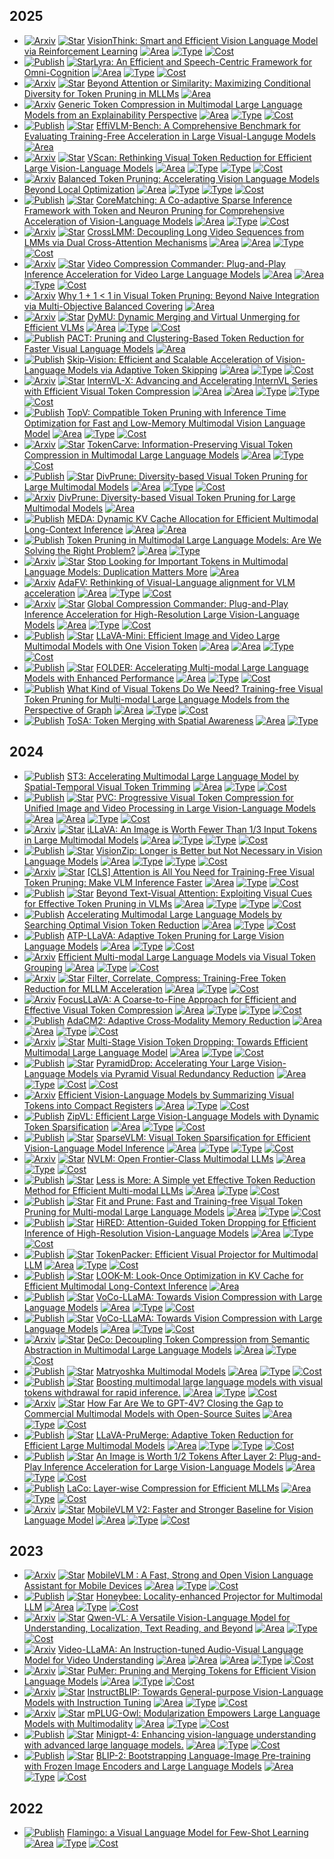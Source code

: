 
## 2025

*  [![Arxiv](https://img.shields.io/badge/arXiv-2025\.07-red)]() [![Star](https://img.shields.io/github/stars/dvlab-research/VisionThink.svg?style=social&label=Star)](https://github.com/dvlab-research/VisionThink) [VisionThink: Smart and Efficient Vision Language Model via Reinforcement Learning](https://arxiv.org/abs/2507.13348) [![Area](https://img.shields.io/badge/Image_LLM-purple)]() [![Type](https://img.shields.io/badge/Transformation--Based-green)]() [![Cost](https://img.shields.io/badge/Training--Based-yellow)]()
*  [![Publish](https://img.shields.io/badge/ICCV-2025-blue)]() [![Star](https://img.shields.io/github/stars/dvlab-research/Lyra.svg?style=social&label=Star)](https://github.com/dvlab-research/Lyra)[Lyra: An Efficient and Speech-Centric Framework for Omni-Cognition](https://arxiv.org/abs/2412.09501)  [![Area](https://img.shields.io/badge/Image_LLM-purple)]() [![Type](https://img.shields.io/badge/Similarity--Based-green)]() [![Cost](https://img.shields.io/badge/Training--Free-yellow)]()
*  [![Arxiv](https://img.shields.io/badge/arXiv-2025\.06-red)]() [![Star](https://img.shields.io/github/stars/Theia-4869/CDPruner.svg?style=social&label=Star)](https://github.com/Theia-4869/CDPruner) [Beyond Attention or Similarity: Maximizing Conditional Diversity for Token Pruning in MLLMs](https://arxiv.org/abs/2506.10967)
 [![Area](https://img.shields.io/badge/Image_LLM-purple)]()
*  [![Arxiv](https://img.shields.io/badge/arXiv-2025\.06-red)]() [Generic Token Compression in Multimodal Large Language Models from an Explainability Perspective](https://arxiv.org/abs/2506.01097v1)
 [![Area](https://img.shields.io/badge/Image_LLM-purple)]() [![Type](https://img.shields.io/badge/Similarity--Based-green)]() [![Cost](https://img.shields.io/badge/Training--Based-yellow)]()
*  [![Publish](https://img.shields.io/badge/ACL-2025-blue)]() [![Star](https://img.shields.io/github/stars/EffiVLM-Bench/EffiVLM-Bench.svg?style=social&label=Star)](https://github.com/EffiVLM-Bench/EffiVLM-Bench) [EffiVLM-Bench: A Comprehensive Benchmark for Evaluating Training-Free Acceleration in Large Visual-Languge Models](https://arxiv.org/abs/2506.00479)
 [![Area](https://img.shields.io/badge/Image_LLM-purple)]()
*  [![Arxiv](https://img.shields.io/badge/arXiv-2025\.05-red)]() [![Star](https://img.shields.io/github/stars/Tencent/SelfEvolvingAgent.svg?style=social&label=Star)](https://github.com/Tencent/SelfEvolvingAgent) [VScan: Rethinking Visual Token Reduction for Efficient Large Vision-Language Models](https://arxiv.org/abs/2505.22654)
 [![Area](https://img.shields.io/badge/Image_LLM-purple)]() [![Type](https://img.shields.io/badge/Attention--Based-green)]() [![Type](https://img.shields.io/badge/Similarity--Based-green)]() [![Cost](https://img.shields.io/badge/Training--Free-yellow)]()
*  [![Arxiv](https://img.shields.io/badge/arXiv-2025\.05-red)]() [Balanced Token Pruning: Accelerating Vision Language Models Beyond Local Optimization](https://arxiv.org/abs/2505.22038)
 [![Area](https://img.shields.io/badge/Image_LLM-purple)]() [![Type](https://img.shields.io/badge/Attention--Based-green)]() [![Type](https://img.shields.io/badge/Similarity--Based-green)]() [![Cost](https://img.shields.io/badge/Training--Free-yellow)]()
*  [![Publish](https://img.shields.io/badge/ICML-2025-blue)]() [![Star](https://img.shields.io/github/stars/wangqinsi1/2025-ICML-CoreMatching.svg?style=social&label=Star)](https://github.com/wangqinsi1/2025-ICML-CoreMatching) [CoreMatching: A Co-adaptive Sparse Inference Framework with Token and Neuron Pruning for Comprehensive Acceleration of Vision-Language Models](https://arxiv.org/abs/2505.19235)
 [![Area](https://img.shields.io/badge/Image_LLM-purple)]() [![Type](https://img.shields.io/badge/Attention--Based-green)]() [![Cost](https://img.shields.io/badge/Training--Free-yellow)]()
*  [![Arxiv](https://img.shields.io/badge/arXiv-2025\.05-red)]() [![Star](https://img.shields.io/github/stars/shilinyan99/CrossLMM.svg?style=social&label=Star)](https://github.com/shilinyan99/CrossLMM) [CrossLMM: Decoupling Long Video Sequences from
LMMs via Dual Cross-Attention Mechanisms](https://arxiv.org/abs/2505.17020)
 [![Area](https://img.shields.io/badge/Image_LLM-purple)]() [![Area](https://img.shields.io/badge/Video_LLM-purple)]() [![Type](https://img.shields.io/badge/Transformation--Based-green)]() [![Cost](https://img.shields.io/badge/Training--Based-yellow)]()
*  [![Arxiv](https://img.shields.io/badge/arXiv-2025\.05-red)]() [![Star](https://img.shields.io/github/stars/xuyang-liu16/VidCom2.svg?style=social&label=Star)](https://github.com/xuyang-liu16/VidCom2) [Video Compression Commander: Plug-and-Play Inference Acceleration for Video Large Language Models](https://arxiv.org/abs/2505.14454)
 [![Area](https://img.shields.io/badge/Image_LLM-purple)]() [![Area](https://img.shields.io/badge/Video_LLM-purple)]() [![Type](https://img.shields.io/badge/Similarity--Based-green)]() [![Cost](https://img.shields.io/badge/Training--Free-yellow)]()
*  [![Arxiv](https://img.shields.io/badge/arXiv-2025\.05-red)]() [Why 1 + 1 < 1 in Visual Token Pruning: Beyond Naive Integration via Multi-Objective Balanced Covering](https://arxiv.org/abs/2505.10118)
 [![Area](https://img.shields.io/badge/Image_LLM-purple)]()
*  [![Arxiv](https://img.shields.io/badge/arXiv-2025\.04-red)]() [![Star](https://img.shields.io/github/stars/MikeWangWZHL/dymu.svg?style=social&label=Star)](https://github.com/MikeWangWZHL/dymu) [DyMU: Dynamic Merging and Virtual Unmerging for Efficient VLMs](https://arxiv.org/abs/2504.17040)
 [![Area](https://img.shields.io/badge/Image_LLM-purple)]() [![Type](https://img.shields.io/badge/Similarity--Based-green)]() [![Cost](https://img.shields.io/badge/Training--Free-yellow)]()
*  [![Publish](https://img.shields.io/badge/CVPR-2025-blue)]() [PACT: Pruning and Clustering-Based Token Reduction for Faster Visual
Language Models](https://arxiv.org/pdf/2504.08966)
 [![Area](https://img.shields.io/badge/Image_LLM-purple)]()
*  [![Publish](https://img.shields.io/badge/ICCV-2025-blue)]() [Skip-Vision: Efficient and Scalable Acceleration of Vision-Language Models via Adaptive Token Skipping](https://arxiv.org/abs/2503.21817)
 [![Area](https://img.shields.io/badge/Image_LLM-purple)]() [![Type](https://img.shields.io/badge/Similarity--Based-green)]() [![Cost](https://img.shields.io/badge/Training--Based-yellow)]()
*  [![Arxiv](https://img.shields.io/badge/arXiv-2025\.03-red)]() [![Star](https://img.shields.io/github/stars/ludc506/InternVL-X.svg?style=social&label=Star)](https://github.com/ludc506/InternVL-X) [InternVL-X: Advancing and Accelerating InternVL Series with Efficient Visual Token Compression](https://arxiv.org/abs/2503.21307)
 [![Area](https://img.shields.io/badge/Image_LLM-purple)]() [![Area](https://img.shields.io/badge/Video_LLM-purple)]() [![Type](https://img.shields.io/badge/Query--Based-green)]() [![Type](https://img.shields.io/badge/Transformation--Based-green)]() [![Cost](https://img.shields.io/badge/Training--Based-yellow)]()
*  [![Publish](https://img.shields.io/badge/CVPR-2025-blue)]() [TopV: Compatible Token Pruning with Inference Time Optimization for Fast and Low-Memory Multimodal Vision Language Model](https://arxiv.org/abs/2503.18278)
 [![Area](https://img.shields.io/badge/Image_LLM-purple)]() [![Type](https://img.shields.io/badge/Similarity--Based-green)]() [![Cost](https://img.shields.io/badge/Training--Free-yellow)]()
*  [![Arxiv](https://img.shields.io/badge/arXiv-2025\.03-red)]() [![Star](https://img.shields.io/github/stars/ShawnTan86/TokenCarve.svg?style=social&label=Star)](https://github.com/ShawnTan86/TokenCarve) [TokenCarve: Information-Preserving Visual Token Compression in Multimodal Large Language Models](https://arxiv.org/abs/2503.10501)
 [![Area](https://img.shields.io/badge/Image_LLM-purple)]() [![Type](https://img.shields.io/badge/Attention--Based-green)]() [![Cost](https://img.shields.io/badge/Training--Free-yellow)]()
*  [![Publish](https://img.shields.io/badge/CVPR-2025-blue)]() [![Star](https://img.shields.io/github/stars/vbdi/divprune.svg?style=social&label=Star)](https://github.com/vbdi/divprune) [DivPrune: Diversity-based Visual Token Pruning for Large Multimodal Models](https://arxiv.org/abs/2503.02175)
 [![Area](https://img.shields.io/badge/Image_LLM-purple)]() [![Type](https://img.shields.io/badge/Similarity--Based-green)]() [![Cost](https://img.shields.io/badge/Training--Free-yellow)]()
*  [![Arxiv](https://img.shields.io/badge/arXiv-2025\.03-red)]() [DivPrune: Diversity-based Visual Token Pruning for Large Multimodal Models](https://arxiv.org/pdf/2503.02175)
 [![Area](https://img.shields.io/badge/Image_LLM-purple)]()
*  [![Publish](https://img.shields.io/badge/NAACL-2025-blue)]() [MEDA: Dynamic KV Cache Allocation for Efficient
Multimodal Long-Context Inference](https://arxiv.org/abs/2502.17599)
 [![Area](https://img.shields.io/badge/Image_LLM-purple)]() [![Area](https://img.shields.io/badge/Video_LLM-purple)]()
*  [![Publish](https://img.shields.io/badge/ACL_Findings-2025-blue)]() [Token Pruning in Multimodal Large Language Models: Are We Solving the Right Problem?](https://arxiv.org/abs/2502.11501)
 [![Area](https://img.shields.io/badge/Image_LLM-purple)]() [![Type](https://img.shields.io/badge/Attention--Based-green)]()
*  [![Arxiv](https://img.shields.io/badge/arXiv-2025\.02-red)]() [![Star](https://img.shields.io/github/stars/ZichenWen1/DART.svg?style=social&label=Star)](https://github.com/ZichenWen1/DART) [Stop Looking for Important Tokens in Multimodal Language Models: Duplication Matters More](https://arxiv.org/abs/2502.11494)
 [![Area](https://img.shields.io/badge/Image_LLM-purple)]()
*  [![Arxiv](https://img.shields.io/badge/arXiv-2025\.01-red)]() [AdaFV: Rethinking of Visual-Language alignment for VLM acceleration](https://arxiv.org/abs/2501.09532)
 [![Area](https://img.shields.io/badge/Image_LLM-purple)]() [![Type](https://img.shields.io/badge/Query--Based-green)]() [![Cost](https://img.shields.io/badge/Training--Free-yellow)]()
*  [![Arxiv](https://img.shields.io/badge/arXiv-2025\.01-red)]() [![Star](https://img.shields.io/github/stars/xuyang-liu16/GlobalCom2.svg?style=social&label=Star)](https://github.com/xuyang-liu16/GlobalCom2) [Global Compression Commander: Plug-and-Play Inference Acceleration for High-Resolution Large Vision-Language Models](https://arxiv.org/abs/2501.05179)
 [![Area](https://img.shields.io/badge/Image_LLM-purple)]() [![Type](https://img.shields.io/badge/Attention--Based-green)]() [![Cost](https://img.shields.io/badge/Training--Free-yellow)]()
*  [![Publish](https://img.shields.io/badge/ICLR-2025-blue)]() [![Star](https://img.shields.io/github/stars/ictnlp/LLaVA-Mini.svg?style=social&label=Star)](https://github.com/ictnlp/LLaVA-Mini) [LLaVA-Mini: Efficient Image and Video Large Multimodal Models with One Vision Token](https://arxiv.org/abs/2501.03895)
 [![Area](https://img.shields.io/badge/Image_LLM-purple)]() [![Area](https://img.shields.io/badge/Video_LLM-purple)]() [![Type](https://img.shields.io/badge/Query--Based-green)]() [![Cost](https://img.shields.io/badge/Training--Based-yellow)]()
*  [![Publish](https://img.shields.io/badge/ICCV-2025-blue)]() [![Star](https://img.shields.io/github/stars/anakin-skywalker-Joseph/Folder.svg?style=social&label=Star)](https://github.com/anakin-skywalker-Joseph/Folder) [FOLDER: Accelerating Multi-modal Large Language Models with Enhanced Performance](https://arxiv.org/abs/2501.02430)
 [![Area](https://img.shields.io/badge/Image_LLM-purple)]() [![Type](https://img.shields.io/badge/Attention--Based-green)]() [![Cost](https://img.shields.io/badge/Training--Free-yellow)]()
*  [![Publish](https://img.shields.io/badge/AAAI-2025-blue)]() [What Kind of Visual Tokens Do We Need? Training-free Visual Token Pruning for Multi-modal Large Language Models from the Perspective of Graph](https://arxiv.org/abs/2501.02268)
 [![Area](https://img.shields.io/badge/Image_LLM-purple)]() [![Type](https://img.shields.io/badge/Similarity--Based-green)]() [![Cost](https://img.shields.io/badge/Training--Free-yellow)]()
*  [![Publish](https://img.shields.io/badge/IROS-2025-blue)]() [ToSA: Token Merging with Spatial Awareness](https://arxiv.org/abs/2506.20066) 
 [![Area](https://img.shields.io/badge/Image_LLM-purple)]() [![Type](https://img.shields.io/badge/Similarity--Based-green)]()
 
## 2024

*  [![Publish](https://img.shields.io/badge/AAAI-2025-blue)]() [ST3: Accelerating Multimodal Large Language Model by Spatial-Temporal Visual Token Trimming](https://arxiv.org/abs/2412.20105)
 [![Area](https://img.shields.io/badge/Image_LLM-purple)]() [![Type](https://img.shields.io/badge/Attention--Based-green)]() [![Cost](https://img.shields.io/badge/Training--Free-yellow)]()
*  [![Publish](https://img.shields.io/badge/CVPR-2025-blue)]() [![Star](https://img.shields.io/github/stars/OpenGVLab/PVC.svg?style=social&label=Star)](https://github.com/OpenGVLab/PVC) [PVC: Progressive Visual Token Compression for Unified Image and Video Processing in Large Vision-Language Models](https://arxiv.org/abs/2412.09613)
 [![Area](https://img.shields.io/badge/Image_LLM-purple)]() [![Area](https://img.shields.io/badge/Video_LLM-purple)]() [![Type](https://img.shields.io/badge/Transformation--Based-green)]() [![Cost](https://img.shields.io/badge/Training--Based-yellow)]()
*  [![Arxiv](https://img.shields.io/badge/arXiv-2024\.12-red)]() [![Star](https://img.shields.io/github/stars/hulianyuyy/iLLaVA.svg?style=social&label=Star)](https://github.com/hulianyuyy/iLLaVA) [iLLaVA: An Image is Worth Fewer Than 1/3 Input Tokens in Large Multimodal Models](https://arxiv.org/abs/2412.06263)
 [![Area](https://img.shields.io/badge/Image_LLM-purple)]() [![Type](https://img.shields.io/badge/Attention--Based-green)]() [![Type](https://img.shields.io/badge/Similarity--Based-green)]() [![Cost](https://img.shields.io/badge/Training--Free-yellow)]()
*  [![Publish](https://img.shields.io/badge/CVPR-2025-blue)]() [![Star](https://img.shields.io/github/stars/dvlab-research/VisionZip.svg?style=social&label=Star)](https://github.com/dvlab-research/VisionZip) [VisionZip: Longer is Better but Not Necessary in Vision Language Models](https://arxiv.org/abs/2412.04467)
 [![Area](https://img.shields.io/badge/Image_LLM-purple)]() [![Type](https://img.shields.io/badge/Attention--Based-green)]() [![Type](https://img.shields.io/badge/Similarity--Based-green)]() [![Cost](https://img.shields.io/badge/Training--Free-yellow)]()
*  [![Arxiv](https://img.shields.io/badge/arXiv-2024\.12-red)]() [![Star](https://img.shields.io/github/stars/Theia-4869/FasterVLM.svg?style=social&label=Star)](https://github.com/Theia-4869/FasterVLM) [[CLS] Attention is All You Need for Training-Free Visual Token Pruning: Make VLM Inference Faster](https://arxiv.org/abs/2412.01818)
 [![Area](https://img.shields.io/badge/Image_LLM-purple)]() [![Type](https://img.shields.io/badge/Attention--Based-green)]() [![Cost](https://img.shields.io/badge/Training--Free-yellow)]()
*  [![Publish](https://img.shields.io/badge/ICCV-2025-blue)]() [![Star](https://img.shields.io/github/stars/Theia-4869/VisPruner.svg?style=social&label=Star)](https://github.com/Theia-4869/VisPruner) [Beyond Text-Visual Attention: Exploiting Visual Cues for Effective Token Pruning in VLMs](https://arxiv.org/abs/2412.01818)
 [![Area](https://img.shields.io/badge/Image_LLM-purple)]() [![Type](https://img.shields.io/badge/Attention--Based-green)]() [![Type](https://img.shields.io/badge/Similarity--Based-green)]() [![Cost](https://img.shields.io/badge/Training--Free-yellow)]()
*  [![Publish](https://img.shields.io/badge/CVPR-2025-blue)]() [Accelerating Multimodal Large Language Models by Searching Optimal Vision Token Reduction](https://arxiv.org/abs/2412.00556)
 [![Area](https://img.shields.io/badge/Image_LLM-purple)]() [![Type](https://img.shields.io/badge/Attention--Based-green)]() [![Cost](https://img.shields.io/badge/Training--Free-yellow)]()
*  [![Publish](https://img.shields.io/badge/CVPR-2025-blue)]() [ATP-LLaVA: Adaptive Token Pruning for Large Vision Language Models](https://arxiv.org/abs/2412.00447)
 [![Area](https://img.shields.io/badge/Image_LLM-purple)]() [![Type](https://img.shields.io/badge/Attention--Based-green)]() [![Cost](https://img.shields.io/badge/Training--Based-yellow)]()
*  [![Arxiv](https://img.shields.io/badge/arXiv-2024\.11-red)]() [Efficient Multi-modal Large Language Models via Visual Token Grouping](https://arxiv.org/abs/2411.17773v1)
 [![Area](https://img.shields.io/badge/Image_LLM-purple)]() [![Type](https://img.shields.io/badge/Query--Based-green)]() [![Cost](https://img.shields.io/badge/Training--Based-yellow)]()
*  [![Arxiv](https://img.shields.io/badge/arXiv-2024\.11-red)]() [![Star](https://img.shields.io/github/stars/kawhiiiileo/FiCoCo.svg?style=social&label=Star)](https://github.com/kawhiiiileo/FiCoCo) [Filter, Correlate, Compress: Training-Free Token Reduction for MLLM Acceleration](https://arxiv.org/abs/2411.17686v3)
 [![Area](https://img.shields.io/badge/Image_LLM-purple)]() [![Type](https://img.shields.io/badge/Attention--Based-green)]() [![Cost](https://img.shields.io/badge/Training--Free-yellow)]()
*  [![Arxiv](https://img.shields.io/badge/arXiv-2024\.11-red)]() [FocusLLaVA: A Coarse-to-Fine Approach for Efficient and Effective Visual Token Compression](https://arxiv.org/abs/2411.14228)
 [![Area](https://img.shields.io/badge/Image_LLM-purple)]() [![Type](https://img.shields.io/badge/Attention--Based-green)]() [![Type](https://img.shields.io/badge/Transformation--Based-green)]() [![Cost](https://img.shields.io/badge/Training--Based-yellow)]()
*  [![Publish](https://img.shields.io/badge/CVPR_Highlight-2025-blue)]() [AdaCM2: Adaptive Cross‑Modality Memory Reduction](https://arxiv.org/abs/2411.12593)
 [![Area](https://img.shields.io/badge/Image_LLM-purple)]() [![Area](https://img.shields.io/badge/Video_LLM-purple)]() [![Type](https://img.shields.io/badge/Query--Based-green)]() [![Cost](https://img.shields.io/badge/Training--Based-yellow)]()
*  [![Arxiv](https://img.shields.io/badge/arXiv-2024\.11-red)]() [![Star](https://img.shields.io/github/stars/liuting20/MustDrop.svg?style=social&label=Star)](https://github.com/liuting20/MustDrop) [Multi-Stage Vision Token Dropping: Towards Efficient Multimodal Large Language Model](https://arxiv.org/abs/2411.10803)
 [![Area](https://img.shields.io/badge/Image_LLM-purple)]() [![Type](https://img.shields.io/badge/Attention--Based-green)]() [![Cost](https://img.shields.io/badge/Training--Free-yellow)]()
*  [![Publish](https://img.shields.io/badge/CVPR-2025-blue)]() [![Star](https://img.shields.io/github/stars/Cooperx521/PyramidDrop.svg?style=social&label=Star)](https://github.com/Cooperx521/PyramidDrop) [PyramidDrop: Accelerating Your Large Vision-Language Models via Pyramid Visual Redundancy Reduction](https://arxiv.org/abs/2410.17247)
 [![Area](https://img.shields.io/badge/Image_LLM-purple)]() [![Type](https://img.shields.io/badge/Attention--Based-green)]() [![Cost](https://img.shields.io/badge/Training--Based-yellow)]() [![Cost](https://img.shields.io/badge/Training--Free-yellow)]()
*  [![Arxiv](https://img.shields.io/badge/arXiv-2024\.10-red)]() [Efficient Vision-Language Models by Summarizing Visual Tokens into Compact Registers](https://arxiv.org/abs/2410.14072v1)
 [![Area](https://img.shields.io/badge/Image_LLM-purple)]() [![Type](https://img.shields.io/badge/Query--Based-green)]() [![Cost](https://img.shields.io/badge/Training--Based-yellow)]()
*  [![Publish](https://img.shields.io/badge/ICCV-2025-blue)]() [ZipVL: Efficient Large Vision-Language Models with Dynamic Token Sparsification](https://arxiv.org/abs/2410.08584)
 [![Area](https://img.shields.io/badge/Image_LLM-purple)]() [![Type](https://img.shields.io/badge/Attention--Based-green)]() [![Cost](https://img.shields.io/badge/Training--Free-yellow)]()
*  [![Publish](https://img.shields.io/badge/ICML-2025-blue)]() [![Star](https://img.shields.io/github/stars/Gumpest/SparseVLMs.svg?style=social&label=Star)](https://github.com/Gumpest/SparseVLMs) [SparseVLM: Visual Token Sparsification for Efficient Vision-Language Model Inference](https://arxiv.org/abs/2410.04417)
 [![Area](https://img.shields.io/badge/Image_LLM-purple)]() [![Type](https://img.shields.io/badge/Attention--Based-green)]() [![Type](https://img.shields.io/badge/Query--Based-green)]() [![Cost](https://img.shields.io/badge/Training--Free-yellow)]()
*  [![Arxiv](https://img.shields.io/badge/arXiv-2024\.09-red)]() [![Star](https://img.shields.io/github/stars/NVIDIA/Megatron-LM.svg?style=social&label=Star)](https://github.com/NVIDIA/Megatron-LM) [NVLM: Open Frontier-Class Multimodal LLMs](https://arxiv.org/abs/2409.11402)
 [![Area](https://img.shields.io/badge/Image_LLM-purple)]() [![Type](https://img.shields.io/badge/Transformation--Based-green)]() [![Cost](https://img.shields.io/badge/Training--Based-yellow)]()
*  [![Publish](https://img.shields.io/badge/COLING-2025-blue)]() [![Star](https://img.shields.io/github/stars/FreedomIntelligence/TRIM.svg?style=social&label=Star)](https://github.com/FreedomIntelligence/TRIM) [Less is More: A Simple yet Effective Token Reduction Method for Efficient Multi-modal LLMs](https://arxiv.org/abs/2409.10994)
 [![Area](https://img.shields.io/badge/Image_LLM-purple)]() [![Type](https://img.shields.io/badge/Similarity--Based-green)]() [![Cost](https://img.shields.io/badge/Training--Free-yellow)]()
*  [![Publish](https://img.shields.io/badge/AAAI-2025-blue)]() [![Star](https://img.shields.io/github/stars/ywh187/FitPrune.svg?style=social&label=Star)](https://github.com/ywh187/FitPrune) [Fit and Prune: Fast and Training-free Visual Token Pruning for Multi-modal Large Language Models](https://arxiv.org/abs/2409.10197)
 [![Area](https://img.shields.io/badge/Image_LLM-purple)]() [![Type](https://img.shields.io/badge/Attention--Based-green)]() [![Cost](https://img.shields.io/badge/Training--Free-yellow)]()
*  [![Publish](https://img.shields.io/badge/AAAI-2025-blue)]() [![Star](https://img.shields.io/github/stars/hasanar1f/HiRED.svg?style=social&label=Star)](https://github.com/hasanar1f/HiRED) [HiRED: Attention-Guided Token Dropping for Efficient Inference of High-Resolution Vision-Language Models](https://arxiv.org/abs/2408.10945)
 [![Area](https://img.shields.io/badge/Image_LLM-purple)]() [![Type](https://img.shields.io/badge/Transformation--Based-green)]() [![Cost](https://img.shields.io/badge/Training--Free-yellow)]()
*  [![Publish](https://img.shields.io/badge/IJCV-2025-blue)]() [![Star](https://img.shields.io/github/stars/CircleRadon/TokenPacker.svg?style=social&label=Star)](https://github.com/CircleRadon/TokenPacker) [TokenPacker: Efficient Visual Projector for Multimodal LLM](https://arxiv.org/abs/2407.02392)
 [![Area](https://img.shields.io/badge/Image_LLM-purple)]() [![Type](https://img.shields.io/badge/Query--Based-green)]() [![Cost](https://img.shields.io/badge/Training--Based-yellow)]()
*  [![Publish](https://img.shields.io/badge/EMNLP_Findings-2024-blue)]() [![Star](https://img.shields.io/github/stars/SUSTechBruce/LOOK-M.svg?style=social&label=Star)](https://github.com/SUSTechBruce/LOOK-M) [LOOK-M: Look-Once Optimization in KV Cache for Efficient Multimodal Long-Context Inference](https://arxiv.org/abs/2406.18139)
 [![Area](https://img.shields.io/badge/Image_LLM-purple)]()
*  [![Publish](https://img.shields.io/badge/CVPR-2025-blue)]() [![Star](https://img.shields.io/github/stars/Yxxxb/VoCo-LLaMA.svg?style=social&label=Star)](https://github.com/Yxxxb/VoCo-LLaMA) [VoCo-LLaMA: Towards Vision Compression with Large Language Models](https://arxiv.org/abs/2406.12275v2)
 [![Area](https://img.shields.io/badge/Image_LLM-purple)]() [![Type](https://img.shields.io/badge/Query--Based-green)]() [![Cost](https://img.shields.io/badge/Training--Based-yellow)]()
*  [![Publish](https://img.shields.io/badge/CVPR-2025-blue)]() [![Star](https://img.shields.io/github/stars/Yxxxb/VoCo-LLaMA.svg?style=social&label=Star)](https://github.com/Yxxxb/VoCo-LLaMA) [VoCo-LLaMA: Towards Vision Compression with Large Language Models](https://arxiv.org/abs/2406.12275)
 [![Area](https://img.shields.io/badge/Image_LLM-purple)]() [![Type](https://img.shields.io/badge/Query--Based-green)]() [![Cost](https://img.shields.io/badge/Training--Based-yellow)]()
*  [![Arxiv](https://img.shields.io/badge/arXiv-2024\.05-red)]() [![Star](https://img.shields.io/github/stars/yaolinli/DeCo.svg?style=social&label=Star)](https://github.com/yaolinli/DeCo) [DeCo: Decoupling Token Compression from Semantic Abstraction in Multimodal Large Language Models](https://arxiv.org/abs/2405.20985)
 [![Area](https://img.shields.io/badge/Image_LLM-purple)]() [![Type](https://img.shields.io/badge/Transformation--Based-green)]() [![Cost](https://img.shields.io/badge/Training--Based-yellow)]()
*  [![Publish](https://img.shields.io/badge/ICLR-2025-blue)]() [![Star](https://img.shields.io/github/stars/mu-cai/matryoshka-mm.svg?style=social&label=Star)](https://github.com/mu-cai/matryoshka-mm) [Matryoshka Multimodal Models](https://arxiv.org/abs/2405.17430)
 [![Area](https://img.shields.io/badge/Image_LLM-purple)]() [![Type](https://img.shields.io/badge/Transformation--Based-green)]() [![Cost](https://img.shields.io/badge/Training--Based-yellow)]()
*  [![Publish](https://img.shields.io/badge/AAAI_oral-2025-blue)]() [![Star](https://img.shields.io/github/stars/lzhxmu/VTW.svg?style=social&label=Star)](https://github.com/lzhxmu/VTW) [Boosting multimodal large language models with visual tokens withdrawal for rapid inference.](https://arxiv.org/abs/2405.05803)
 [![Area](https://img.shields.io/badge/Image_LLM-purple)]() [![Type](https://img.shields.io/badge/Attention--Based-green)]() [![Cost](https://img.shields.io/badge/Training--Free-yellow)]()
*  [![Arxiv](https://img.shields.io/badge/arXiv-2024\.04-red)]() [![Star](https://img.shields.io/github/stars/OpenGVLab/InternVL.svg?style=social&label=Star)](https://github.com/OpenGVLab/InternVL) [How Far Are We to GPT-4V? Closing the Gap to Commercial Multimodal Models with Open-Source Suites](https://arxiv.org/abs/2404.16821)
 [![Area](https://img.shields.io/badge/Image_LLM-purple)]() [![Type](https://img.shields.io/badge/Transformation--Based-green)]() [![Cost](https://img.shields.io/badge/Training--Based-yellow)]()
*  [![Publish](https://img.shields.io/badge/ICCV-2025-blue)]() [![Star](https://img.shields.io/github/stars/42Shawn/LLaVA-PruMerge.svg?style=social&label=Star)](https://github.com/42Shawn/LLaVA-PruMerge) [LLaVA-PruMerge: Adaptive Token Reduction for Efficient Large Multimodal Models](https://arxiv.org/abs/2403.15388)
 [![Area](https://img.shields.io/badge/Image_LLM-purple)]() [![Type](https://img.shields.io/badge/Attention--Based-green)]() [![Type](https://img.shields.io/badge/Transformation--Based-green)]() [![Cost](https://img.shields.io/badge/Training--Free-yellow)]()
*  [![Publish](https://img.shields.io/badge/ECCV_Oral-2024-blue)]() [![Star](https://img.shields.io/github/stars/pkunlp-icler/FastV.svg?style=social&label=Star)](https://github.com/pkunlp-icler/FastV) [An Image is Worth 1/2 Tokens After Layer 2: Plug-and-Play Inference Acceleration for Large Vision-Language Models](https://arxiv.org/abs/2403.06764)
 [![Area](https://img.shields.io/badge/Image_LLM-purple)]() [![Type](https://img.shields.io/badge/Attention--Based-green)]() [![Cost](https://img.shields.io/badge/Training--Free-yellow)]()
*  [![Publish](https://img.shields.io/badge/EMNLP_Findings-2024-blue)]() [LaCo: Layer-wise Compression for Efficient MLLMs](https://arxiv.org/abs/2402.11187)
 [![Area](https://img.shields.io/badge/Image_LLM-purple)]() [![Type](https://img.shields.io/badge/Transformation--Based-green)]() [![Cost](https://img.shields.io/badge/Training--Based-yellow)]()
*  [![Arxiv](https://img.shields.io/badge/arXiv-2024\.02-red)]() [![Star](https://img.shields.io/github/stars/Meituan-AutoML/MobileVLM.svg?style=social&label=Star)](https://github.com/Meituan-AutoML/MobileVLM) [MobileVLM V2: Faster and Stronger Baseline for Vision Language Model](https://arxiv.org/abs/2402.03766)
 [![Area](https://img.shields.io/badge/Image_LLM-purple)]() [![Type](https://img.shields.io/badge/Transformation--Based-green)]() [![Cost](https://img.shields.io/badge/Training--Based-yellow)]()

## 2023

*  [![Arxiv](https://img.shields.io/badge/arXiv-2023\.12-red)]() [![Star](https://img.shields.io/github/stars/Meituan-AutoML/MobileVLM.svg?style=social&label=Star)](https://github.com/Meituan-AutoML/MobileVLM) [MobileVLM : A Fast, Strong and Open Vision Language Assistant for Mobile Devices](https://arxiv.org/abs/2312.16886)
 [![Area](https://img.shields.io/badge/Image_LLM-purple)]() [![Type](https://img.shields.io/badge/Transformation--Based-green)]() [![Cost](https://img.shields.io/badge/Training--Based-yellow)]()
*  [![Publish](https://img.shields.io/badge/CVPR-2024-blue)]() [![Star](https://img.shields.io/github/stars/khanrc/honeybee?tab=readme-ov-file.svg?style=social&label=Star)](https://github.com/khanrc/honeybee?tab=readme-ov-file) [Honeybee: Locality-enhanced Projector for Multimodal LLM](https://arxiv.org/abs/2312.06742)
 [![Area](https://img.shields.io/badge/Image_LLM-purple)]() [![Type](https://img.shields.io/badge/Transformation--Based-green)]() [![Cost](https://img.shields.io/badge/Training--Based-yellow)]()
*  [![Arxiv](https://img.shields.io/badge/arXiv-2023\.08-red)]() [![Star](https://img.shields.io/github/stars/QwenLM/Qwen-VL.svg?style=social&label=Star)](https://github.com/QwenLM/Qwen-VL) [Qwen-VL: A Versatile Vision-Language Model for Understanding, Localization, Text Reading, and Beyond](https://arxiv.org/abs/2308.12966)
 [![Area](https://img.shields.io/badge/Image_LLM-purple)]() [![Type](https://img.shields.io/badge/Query--Based-green)]() [![Cost](https://img.shields.io/badge/Training--Based-yellow)]()
*  [![Arxiv](https://img.shields.io/badge/arXiv-2023\.06-red)]() [Video-LLaMA: An Instruction-tuned Audio-Visual Language Model for Video Understanding](https://arxiv.org/abs/2306.02858)
 [![Area](https://img.shields.io/badge/Audio_LLM-purple)]() [![Area](https://img.shields.io/badge/Image_LLM-purple)]() [![Area](https://img.shields.io/badge/Video_LLM-purple)]() [![Type](https://img.shields.io/badge/Query--Based-green)]() [![Cost](https://img.shields.io/badge/Training--Based-yellow)]()
*  [![Arxiv](https://img.shields.io/badge/arXiv-2023\.05-red)]() [![Star](https://img.shields.io/github/stars/csarron/PuMer.svg?style=social&label=Star)](https://github.com/csarron/PuMer) [PuMer: Pruning and Merging Tokens for Efficient Vision Language Models](https://arxiv.org/abs/2305.17530)
 [![Area](https://img.shields.io/badge/Image_LLM-purple)]() [![Type](https://img.shields.io/badge/Similarity--Based-green)]() [![Cost](https://img.shields.io/badge/Training--Based-yellow)]()
*  [![Arxiv](https://img.shields.io/badge/arXiv-2023\.05-red)]() [![Star](https://img.shields.io/github/stars/salesforce/LAVIS.svg?style=social&label=Star)](https://github.com/salesforce/LAVIS) [InstructBLIP: Towards General-purpose Vision-Language Models with Instruction Tuning](https://arxiv.org/abs/2305.06500)
 [![Area](https://img.shields.io/badge/Image_LLM-purple)]() [![Type](https://img.shields.io/badge/Query--Based-green)]() [![Cost](https://img.shields.io/badge/Training--Based-yellow)]()
*  [![Arxiv](https://img.shields.io/badge/arXiv-2023\.04-red)]() [![Star](https://img.shields.io/github/stars/X-PLUG/mPLUG-Owl.svg?style=social&label=Star)](https://github.com/X-PLUG/mPLUG-Owl) [mPLUG-Owl: Modularization Empowers Large Language Models with Multimodality](https://arxiv.org/abs/2304.14178)
 [![Area](https://img.shields.io/badge/Image_LLM-purple)]() [![Type](https://img.shields.io/badge/Query--Based-green)]() [![Cost](https://img.shields.io/badge/Training--Based-yellow)]()
*  [![Publish](https://img.shields.io/badge/ICLR-2024-blue)]() [![Star](https://img.shields.io/github/stars/Vision-CAIR/MiniGPT-4.svg?style=social&label=Star)](https://github.com/Vision-CAIR/MiniGPT-4) [Minigpt-4: Enhancing vision-language understanding with advanced large language models.](https://arxiv.org/abs/2304.10592)
 [![Area](https://img.shields.io/badge/Image_LLM-purple)]() [![Type](https://img.shields.io/badge/Query--Based-green)]() [![Cost](https://img.shields.io/badge/Training--Based-yellow)]()
*  [![Publish](https://img.shields.io/badge/ICML-2023-blue)]() [![Star](https://img.shields.io/github/stars/salesforce/LAVIS.svg?style=social&label=Star)](https://github.com/salesforce/LAVIS) [BLIP-2: Bootstrapping Language-Image Pre-training with Frozen Image Encoders and Large Language Models](https://arxiv.org/abs/2301.12597)
 [![Area](https://img.shields.io/badge/Image_LLM-purple)]() [![Type](https://img.shields.io/badge/Query--Based-green)]() [![Cost](https://img.shields.io/badge/Training--Based-yellow)]()

## 2022

*  [![Publish](https://img.shields.io/badge/NeurIPS-2022-blue)]() [Flamingo: a Visual Language Model for Few-Shot Learning](https://arxiv.org/abs/2204.14198)
 [![Area](https://img.shields.io/badge/Image_LLM-purple)]() [![Type](https://img.shields.io/badge/Query--Based-green)]() [![Cost](https://img.shields.io/badge/Training--Based-yellow)]()
